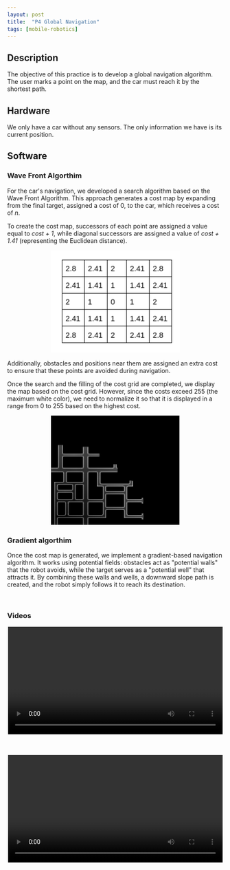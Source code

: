 ```yaml
---
layout: post
title:  "P4 Global Navigation"
tags: [mobile-robotics]
---
```


## Description

The objective of this practice is to develop a global navigation algorithm. The user marks a point on the map, and the car must reach it by the shortest path.


## Hardware

We only have a car without any sensors. The only information we have is its current position.

## Software

### Wave Front Algorthim
For the car's navigation, we developed a search algorithm based on the Wave Front Algorithm. This approach generates a cost map by expanding from the final target, assigned a cost of 0, to the car, which receives a cost of *n*.

To create the cost map, successors of each point are assigned a value equal to *cost + 1*, while diagonal successors are assigned a value of *cost + 1.41* (representing the Euclidean distance).

<div style="text-align: center;">
    <img src="/assets/images/p4/Captura desde 2024-11-18 19-01-14.png" alt="car" style= "width: 300px">
</div>

Additionally, obstacles and positions near them are assigned an extra cost to ensure that these points are avoided during navigation.


Once the search and the filling of the cost grid are completed, we display the map based on the cost grid. However, since the costs exceed 255 (the maximum white color), we need to normalize it so that it is displayed in a range from 0 to 255 based on the highest cost.

<div style="text-align: center;">
    <img src="/assets/images/p4/Captura desde 2024-11-26 11-44-16.png" alt="car" style= "width: 300px">
</div>

### Gradient algorthim

Once the cost map is generated, we implement a gradient-based navigation algorithm. It works using potential fields: obstacles act as "potential walls" that the robot avoids, while the target serves as a "potential well" that attracts it. By combining these walls and wells, a downward slope path is created, and the robot simply follows it to reach its destination.


&nbsp;

### Videos


<div style="text-align: center;">
    <video width="500" controls>
      <source src="{{ '/assets/videos/p4/grabacion-de-pantalla-desde-2024-11-18-10-37-27_hUPDu7c6.webm' | relative_url }}" type="video/webm">
      Tu navegador no soporta la reproducción de videos.
    </video>

&nbsp;

<div style="text-align: center;">
    <video width="500" controls>
      <source src="{{ '/assets/videos/p4/grabacion-de-pantalla-desde-2024-11-18-10-44-35_0AQSLjZU.webm' | relative_url }}" type="video/webm">
      Tu navegador no soporta la reproducción de videos.
    </video>

